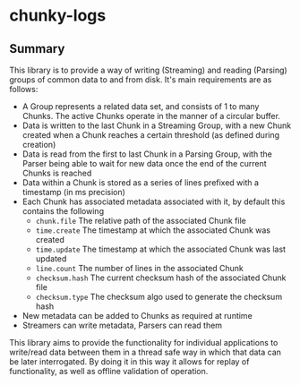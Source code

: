 # chunky-logs
## Summary
This library is to provide a way of writing (Streaming) and reading (Parsing) groups of common data to and from disk. It's main requirements are as follows:
- A Group represents a related data set, and consists of 1 to many Chunks. The active Chunks operate in the manner of a circular buffer. 
- Data is written to the last Chunk in a Streaming Group, with a new Chunk created when a Chunk reaches a certain threshold (as defined during creation)
- Data is read from the first to last Chunk in a Parsing Group, with the Parser being able to wait for new data once the end of the current Chunks is reached
- Data within a Chunk is stored as a series of lines prefixed with a timestamp (in ms precision)
- Each Chunk has associated metadata associated with it, by default this contains the following
  - `chunk.file` The relative path of the associated Chunk file
  - `time.create` The timestamp at which the associated Chunk was created
  - `time.update` The timestamp at which the associated Chunk was last updated
  - `line.count` The number of lines in the associated Chunk
  - `checksum.hash` The current checksum hash of the associated Chunk file 
  - `checksum.type` The checksum algo used to generate the checksum hash  
- New metadata can be added to Chunks as required at runtime
- Streamers can write metadata, Parsers can read them

This library aims to provide the functionality for individual applications to write/read data between them in a thread safe way in which that data can be later interrogated.
By doing it in this way it allows for replay of functionality, as well as offline validation of operation.